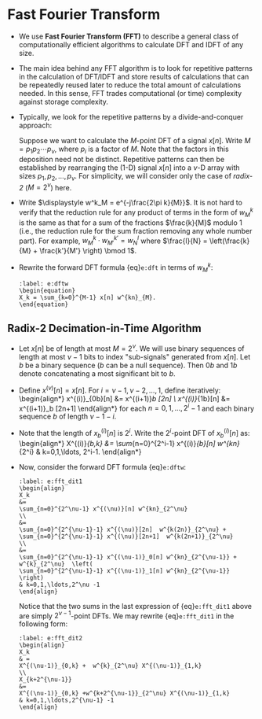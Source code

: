 # Fast Fourier Transform

* We use **Fast Fourier Transform (FFT)** to describe a general class
  of computationally efficient algorithms to calculate DFT and IDFT of
  any size.

* The main idea behind any FFT algorithm is to look for repetitive
  patterns in the calculation of DFT/IDFT and store results of
  calculations that can be repeatedly reused later to reduce the total
  amount of calculations needed. In this sense, FFT trades
  computational (or time) complexity against storage complexity.

* Typically, we look for the repetitive patterns by a
  divide-and-conquer approach:

  Suppose we want to calculate the $M$-point DFT of a signal
  $x[n]$. Write $M=p_1 p_2 \cdots p_{\nu}$, where $p_i$ is a factor of
  $M$. Note that the factors in this deposition need not be
  distinct. Repetitive patterns can then be established by rearranging
  the (1-D) signal $x[n]$ into a $\nu$-D array with sizes $p_1, p_2,
  \ldots, p_\nu$. For simplicity, we will consider only the case of
  *radix-2* ($M=2^\nu$) here.

* Write $\displaystyle w^k_M = e^{-j\frac{2\pi k}{M}}$. It is not hard
  to verify that the reduction rule for any product of terms in the
  form of $w^k_M$ is the same as that for a sum of the fractions
  $\frac{k}{M}$ modulo $1$ (i.e., the reduction rule for the sum
  fraction removing any whole number part). For example, $w^k_M \cdot
  w^{k'}_{M'} = w^l_N$ where $\frac{l}{N} = \left(\frac{k}{M} +
  \frac{k'}{M'} \right) \bmod 1$.

* Rewrite the forward DFT formula {eq}`e:dft` in terms of $w^k_M$:
  ```{math}
  :label: e:dftw
  \begin{equation}
  X_k = \sum_{k=0}^{M-1} x[n] w^{kn}_{M}.
  \end{equation}
  ```

## Radix-2 Decimation-in-Time Algorithm

* Let $x[n]$ be of length at most $M=2^{\nu}$. We will use binary
  sequences of length at most $\nu -1$ bits to index "sub-signals"
  generated from $x[n]$. Let $b$ be a binary sequence ($b$ can be a
  null sequence). Then $0b$ and  $1b$ denote
  concatenating a most significant bit to $b$.

* Define $x^{(\nu)}[n] = x[n]$. For $i=\nu-1, \nu-2, \ldots, 1$,
  define iteratively:
  \begin{align*}
  x^{(i)}_{0b}[n] &= x^{(i+1)}_b [2n] \\
  x^{(i)}_{1b}[n] &= x^{(i+1)}_b [2n+1] 
  \end{align*}
  for each $n=0,1,\ldots,2^i-1$ and each binary sequence $b$ of length $\nu-1-i$.

* Note that the length of $x^{(i)}_{b}[n]$  is $2^i$. 
  Write the $2^i$-point DFT of $x^{(i)}_{b}[n]$ as:
  \begin{align*}
  X^{(i)}_{b,k} &= \sum_{n=0}^{2^i-1} x^{(i)}_{b}[n] w^{kn}_{2^i} &
  k=0,1,\ldots, 2^i-1.
  \end{align*}

* Now, consider the forward DFT formula {eq}`e:dftw`:
  ```{math}
  :label: e:fft_dit1
  \begin{align}
  X_k 
  &= 
  \sum_{n=0}^{2^\nu-1} x^{(\nu)}[n] w^{kn}_{2^\nu}
  \\
  &=
  \sum_{n=0}^{2^{\nu-1}-1} x^{(\nu)}[2n]  w^{k(2n)}_{2^\nu} +
  \sum_{n=0}^{2^{\nu-1}-1} x^{(\nu)}[2n+1]  w^{k(2n+1)}_{2^\nu} 
  \\
  &=
  \sum_{n=0}^{2^{\nu-1}-1} x^{(\nu-1)}_0[n] w^{kn}_{2^{\nu-1}} +
  w^{k}_{2^\nu}  \left(
  \sum_{n=0}^{2^{\nu-1}-1} x^{(\nu-1)}_1[n] w^{kn}_{2^{\nu-1}} 
  \right)
  & k=0,1,\ldots,2^\nu -1
  \end{align}
  ```
  Notice that the two sums in the last expression of {eq}`e:fft_dit1` above are simply 
  $2^{\nu-1}$-point DFTs. We may rewrite {eq}`e:fft_dit1` in the
  following form:
  ```{math}
  :label: e:fft_dit2
  \begin{align}
  X_k 
  & =
  X^{(\nu-1)}_{0,k} +  w^{k}_{2^\nu} X^{(\nu-1)}_{1,k}
  \\
  X_{k+2^{\nu-1}} 
  &= 
  X^{(\nu-1)}_{0,k} +w^{k+2^{\nu-1}}_{2^\nu} X^{(\nu-1)}_{1,k}
  & k=0,1,\ldots,2^{\nu-1} -1
  \end{align}
